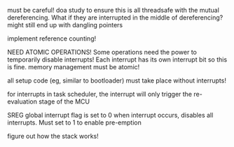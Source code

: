 must be careful! doa study to ensure this is all threadsafe with the mutual dereferencing. What if they are interrupted in the middle of dereferencing? might still end up with dangling pointers

implement reference counting!

NEED ATOMIC OPERATIONS!
Some operations need the power to temporarily disable interrupts! Each interrupt has its own interrupt bit so this is fine. memory management must be atomic!

all setup code (eg, similar to bootloader) must take place without interrupts!

for interrupts in task scheduler, the interrupt will only trigger the re-evaluation stage of the MCU

SREG global interrupt flag is set to 0 when interrupt occurs, disables all interrupts. Must set to 1 to enable pre-emption

figure out how the stack works!